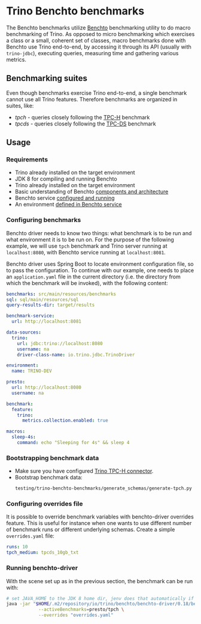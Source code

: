 # Trino Benchto benchmarks

The Benchto benchmarks utilize [Benchto](https://github.com/trinodb/benchto) benchmarking
utility to do macro benchmarking of Trino. As opposed to micro benchmarking which exercises
a class or a small, coherent set of classes, macro benchmarks done with Benchto use Trino
end-to-end, by accessing it through its API (usually with `trino-jdbc`), executing queries,
measuring time and gathering various metrics.

## Benchmarking suites

Even though benchmarks exercise Trino end-to-end, a single benchmark cannot use all Trino
features. Therefore benchmarks are organized in suites, like:

* *tpch* - queries closely following the [TPC-H](http://www.tpc.org/tpch/) benchmark
* *tpcds* - queries closely following the [TPC-DS](http://www.tpc.org/tpcds/) benchmark

## Usage

### Requirements

* Trino already installed on the target environment
* JDK 8 for compiling and running Benchto
* Trino already installed on the target environment
* Basic understanding of Benchto [components and architecture](https://github.com/trinodb/benchto)
* Benchto service [configured and running](https://github.com/trinodb/benchto/tree/master/benchto-service)
* An environment [defined in Benchto service](https://github.com/trinodb/benchto/tree/master/benchto-service#creating-environment)

### Configuring benchmarks

Benchto driver needs to know two things: what benchmark is to be run and what environment
it is to be run on. For the purpose of the following example, we will use `tpch` benchmark
and Trino server running at `localhost:8080`, with Benchto service running at `localhost:8081`.

Benchto driver uses Spring Boot to locate environment configuration file, so to pass the
configuration. To continue with our example, one needs to place an `application.yaml`
file in the current directory (i.e. the directory from which the benchmark will be invoked),
with the following content:

```yaml
benchmarks: src/main/resources/benchmarks
sql: sql/main/resources/sql
query-results-dir: target/results

benchmark-service:
  url: http://localhost:8081

data-sources:
  trino:
    url: jdbc:trino://localhost:8080
    username: na
    driver-class-name: io.trino.jdbc.TrinoDriver

environment:
  name: TRINO-DEV

presto:
  url: http://localhost:8080
  username: na

benchmark:
  feature:
    trino:
      metrics.collection.enabled: true

macros:
  sleep-4s:
    command: echo "Sleeping for 4s" && sleep 4
```

### Bootstrapping benchmark data

* Make sure you have configured [Trino TPC-H connector](https://trino.io/docs/current/connector/tpch.html).
* Bootstrap benchmark data:
  ```bash
  testing/trino-benchto-benchmarks/generate_schemas/generate-tpch.py | trino-cli-[version]-executable.jar --server [trino_coordinator-url]:[port]
  ```

### Configuring overrides file

It is possible to override benchmark variables with benchto-driver overrides feature.
This is useful for instance when one wants to use different number of benchmark
runs or different underlying schemas. Create a simple `overrides.yaml` file:

```yaml
runs: 10
tpch_medium: tpcds_10gb_txt
```

### Running benchto-driver

With the scene set up as in the previous section, the benchmark can be run with:
```bash
# set JAVA_HOME to the JDK 8 home dir, jenv does that automatically if installed due to the .java-version file
java -jar "$HOME/.m2/repository/io/trino/benchto/benchto-driver/0.18/benchto-driver-0.18.jar" \
            --activeBenchmarks=presto/tpch \
            --overrides "overrides.yaml"
```
